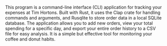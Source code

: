 This program is a command-line interface (CLI) application for tracking your expenses at Tim Hortons. Built with Rust, it uses the Clap crate for handling commands and arguments, and Rusqlite to store order data in a local SQLite database. The application allows you to add new orders, view your total spending for a specific day, and export your entire order history to a CSV file for easy analysis. It is a simple but effective tool for monitoring your coffee and donut habits.
